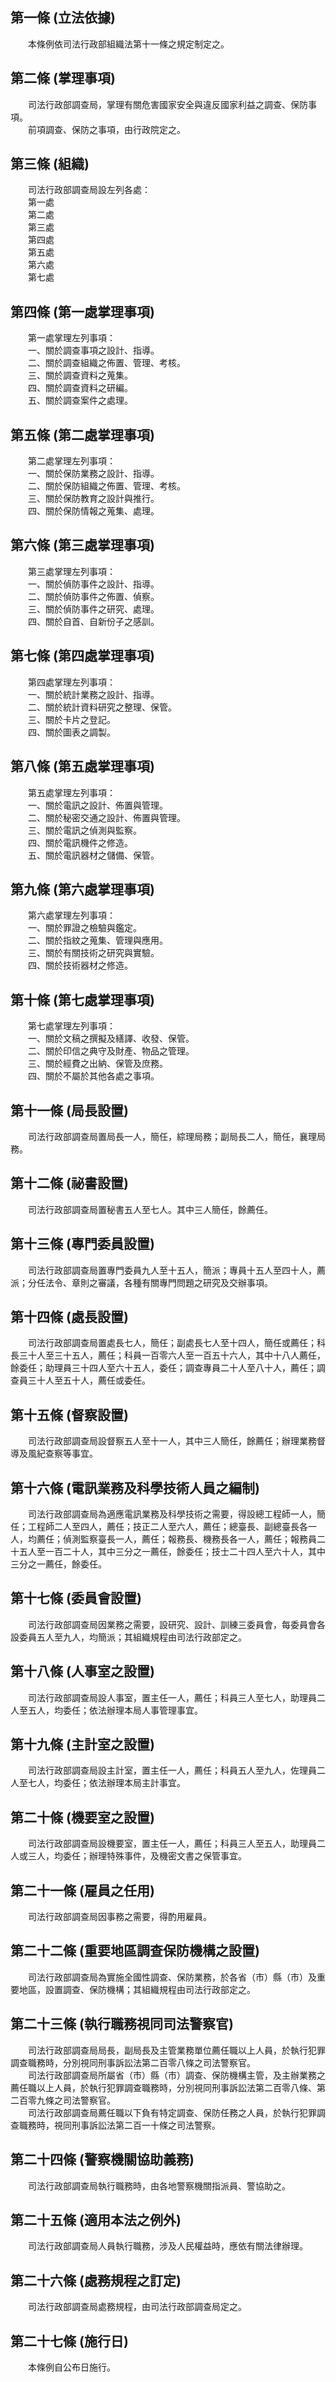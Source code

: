 第一條 (立法依據)
-----------------
　　本條例依司法行政部組織法第十一條之規定制定之。  


第二條 (掌理事項)
-----------------
　　司法行政部調查局，掌理有關危害國家安全與違反國家利益之調查、保防事項。  
　　前項調查、保防之事項，由行政院定之。  


第三條 (組織)
-------------
　　司法行政部調查局設左列各處：  
　　第一處  
　　第二處  
　　第三處  
　　第四處  
　　第五處  
　　第六處  
　　第七處  


第四條 (第一處掌理事項)
-----------------------
　　第一處掌理左列事項：  
　　一、關於調查事項之設計、指導。  
　　二、關於調查組織之佈置、管理、考核。  
　　三、關於調查資料之蒐集。  
　　四、關於調查資料之研編。  
　　五、關於調查案件之處理。  


第五條 (第二處掌理事項)
-----------------------
　　第二處掌理左列事項：  
　　一、關於保防業務之設計、指導。  
　　二、關於保防組織之佈置、管理、考核。  
　　三、關於保防教育之設計與推行。  
　　四、關於保防情報之蒐集、處理。  


第六條 (第三處掌理事項)
-----------------------
　　第三處掌理左列事項：  
　　一、關於偵防事件之設計、指導。  
　　二、關於偵防事件之佈置、偵察。  
　　三、關於偵防事件之研究、處理。  
　　四、關於自首、自新份子之感訓。  


第七條 (第四處掌理事項)
-----------------------
　　第四處掌理左列事項：  
　　一、關於統計業務之設計、指導。  
　　二、關於統計資料研究之整理、保管。  
　　三、關於卡片之登記。  
　　四、關於圖表之調製。  


第八條 (第五處掌理事項)
-----------------------
　　第五處掌理左列事項：  
　　一、關於電訊之設計、佈置與管理。  
　　二、關於秘密交通之設計、佈置與管理。  
　　三、關於電訊之偵測與監察。  
　　四、關於電訊機件之修造。  
　　五、關於電訊器材之儲備、保管。  


第九條 (第六處掌理事項)
-----------------------
　　第六處掌理左列事項：  
　　一、關於罪證之檢驗與鑑定。  
　　二、關於指紋之蒐集、管理與應用。  
　　三、關於有關技術之研究與實驗。  
　　四、關於技術器材之修造。  


第十條 (第七處掌理事項)
-----------------------
　　第七處掌理左列事項：  
　　一、關於文稿之撰擬及繕譯、收發、保管。  
　　二、關於印信之典守及財產、物品之管理。  
　　三、關於經費之出納、保管及庶務。  
　　四、關於不屬於其他各處之事項。  


第十一條 (局長設置)
-------------------
　　司法行政部調查局置局長一人，簡任，綜理局務；副局長二人，簡任，襄理局務。  


第十二條 (祕書設置)
-------------------
　　司法行政部調查局置秘書五人至七人。其中三人簡任，餘薦任。  


第十三條 (專門委員設置)
-----------------------
　　司法行政部調查局置專門委員九人至十五人，簡派；專員十五人至四十人，薦派；分任法令、章則之審議，各種有關專門問題之研究及交辦事項。  


第十四條 (處長設置)
-------------------
　　司法行政部調查局置處長七人，簡任；副處長七人至十四人，簡任或薦任；科長三十人至三十五人，薦任；科員一百零六人至一百五十六人，其中十八人薦任，餘委任；助理員三十四人至六十五人，委任；調查專員二十人至八十人，薦任；調查員三十人至五十人，薦任或委任。  


第十五條 (督察設置)
-------------------
　　司法行政部調查局設督察五人至十一人，其中三人簡任，餘薦任；辦理業務督導及風紀查察等事宜。  


第十六條 (電訊業務及科學技術人員之編制)
---------------------------------------
　　司法行政部調查局為適應電訊業務及科學技術之需要，得設總工程師一人，簡任；工程師二人至四人，薦任；技正二人至六人，薦任；總臺長、副總臺長各一人，均薦任；偵測監察臺長一人，薦任；報務長、機務長各一人，薦任；報務員二十五人至一百二十人，其中三分之一薦任，餘委任；技士二十四人至六十人，其中三分之一薦任，餘委任。  


第十七條 (委員會設置)
---------------------
　　司法行政部調查局因業務之需要，設研究、設計、訓練三委員會，每委員會各設委員五人至九人，均簡派；其組織規程由司法行政部定之。  


第十八條 (人事室之設置)
-----------------------
　　司法行政部調查局設人事室，置主任一人，薦任；科員三人至七人，助理員二人至五人，均委任；依法辦理本局人事管理事宜。  


第十九條 (主計室之設置)
-----------------------
　　司法行政部調查局設主計室，置主任一人，薦任；科員五人至九人，佐理員二人至七人，均委任；依法辦理本局主計事宜。  


第二十條 (機要室之設置)
-----------------------
　　司法行政部調查局設機要室，置主任一人，薦任；科員三人至五人，助理員二人或三人，均委任；辦理特殊事件，及機密文書之保管事宜。  


第二十一條 (雇員之任用)
-----------------------
　　司法行政部調查局因事務之需要，得酌用雇員。  


第二十二條 (重要地區調查保防機構之設置)
---------------------------------------
　　司法行政部調查局為實施全國性調查、保防業務，於各省（市）縣（市）及重要地區，設置調查、保防機構；其組織規程由司法行政部定之。  


第二十三條 (執行職務視同司法警察官)
-----------------------------------
　　司法行政部調查局局長，副局長及主管業務單位薦任職以上人員，於執行犯罪調查職務時，分別視同刑事訴訟法第二百零八條之司法警察官。  
　　司法行政部調查局所屬省（市）縣（市）調查、保防機構主管，及主辦業務之薦任職以上人員，於執行犯罪調查職務時，分別視同刑事訴訟法第二百零八條、第二百零九條之司法警察官。  
　　司法行政部調查局薦任職以下負有特定調查、保防任務之人員，於執行犯罪調查職務時，視同刑事訴訟法第二百一十條之司法警察。  


第二十四條 (警察機關協助義務)
-----------------------------
　　司法行政部調查局執行職務時，由各地警察機關指派員、警協助之。  


第二十五條 (適用本法之例外)
---------------------------
　　司法行政部調查局人員執行職務，涉及人民權益時，應依有關法律辦理。  


第二十六條 (處務規程之訂定)
---------------------------
　　司法行政部調查局處務規程，由司法行政部調查局定之。  


第二十七條 (施行日)
-------------------
　　本條例自公布日施行。